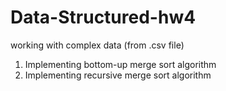 # Data-Structured-hw4

working with complex data (from .csv file)
1. Implementing bottom-up merge sort algorithm
2. Implementing recursive merge sort algorithm
